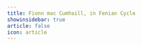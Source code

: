 ```yaml
---
title: Fionn mac Cumhaill, in Fenian Cycle 
showinsidebar: true 
article: false 
icon: article 
---
```

